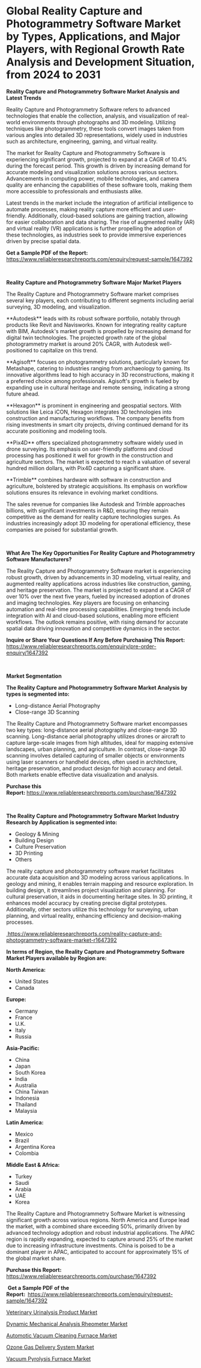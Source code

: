 <p><h1>Global Reality Capture and Photogrammetry Software Market by Types, Applications, and Major Players, with Regional Growth Rate Analysis and Development Situation, from 2024 to 2031</h1></p><p><strong>Reality Capture and Photogrammetry Software Market Analysis and Latest Trends</strong></p>
<p><p>Reality Capture and Photogrammetry Software refers to advanced technologies that enable the collection, analysis, and visualization of real-world environments through photographs and 3D modeling. Utilizing techniques like photogrammetry, these tools convert images taken from various angles into detailed 3D representations, widely used in industries such as architecture, engineering, gaming, and virtual reality.</p><p>The market for Reality Capture and Photogrammetry Software is experiencing significant growth, projected to expand at a CAGR of 10.4% during the forecast period. This growth is driven by increasing demand for accurate modeling and visualization solutions across various sectors. Advancements in computing power, mobile technologies, and camera quality are enhancing the capabilities of these software tools, making them more accessible to professionals and enthusiasts alike.</p><p>Latest trends in the market include the integration of artificial intelligence to automate processes, making reality capture more efficient and user-friendly. Additionally, cloud-based solutions are gaining traction, allowing for easier collaboration and data sharing. The rise of augmented reality (AR) and virtual reality (VR) applications is further propelling the adoption of these technologies, as industries seek to provide immersive experiences driven by precise spatial data.</p></p>
<p><strong>Get a Sample PDF of the Report:&nbsp;</strong> <a href="https://www.reliableresearchreports.com/enquiry/request-sample/1647392?utm_campaign=13&utm_medium=2&utm_source=Github&utm_content=ia&utm_term=27102024&utm_id=reality-capture-and-photogrammetry-software">https://www.reliableresearchreports.com/enquiry/request-sample/1647392</a></p>
<p>&nbsp;</p>
<p><strong>Reality Capture and Photogrammetry Software Major Market Players</strong></p>
<p><p>The Reality Capture and Photogrammetry Software market comprises several key players, each contributing to different segments including aerial surveying, 3D modeling, and visualization. </p><p>**Autodesk** leads with its robust software portfolio, notably through products like Revit and Navisworks. Known for integrating reality capture with BIM, Autodesk's market growth is propelled by increasing demand for digital twin technologies. The projected growth rate of the global photogrammetry market is around 20% CAGR, with Autodesk well-positioned to capitalize on this trend.</p><p>**Agisoft** focuses on photogrammetry solutions, particularly known for Metashape, catering to industries ranging from archaeology to gaming. Its innovative algorithms lead to high accuracy in 3D reconstructions, making it a preferred choice among professionals. Agisoft's growth is fueled by expanding use in cultural heritage and remote sensing, indicating a strong future ahead.</p><p>**Hexagon** is prominent in engineering and geospatial sectors. With solutions like Leica iCON, Hexagon integrates 3D technologies into construction and manufacturing workflows. The company benefits from rising investments in smart city projects, driving continued demand for its accurate positioning and modeling tools.</p><p>**Pix4D** offers specialized photogrammetry software widely used in drone surveying. Its emphasis on user-friendly platforms and cloud processing has positioned it well for growth in the construction and agriculture sectors. The market is expected to reach a valuation of several hundred million dollars, with Pix4D capturing a significant share.</p><p>**Trimble** combines hardware with software in construction and agriculture, bolstered by strategic acquisitions. Its emphasis on workflow solutions ensures its relevance in evolving market conditions.</p><p>The sales revenue for companies like Autodesk and Trimble approaches billions, with significant investments in R&D, ensuring they remain competitive as the demand for reality capture technologies surges. As industries increasingly adopt 3D modeling for operational efficiency, these companies are poised for substantial growth.</p></p>
<p>&nbsp;</p>
<p><strong>What Are The Key Opportunities For Reality Capture and Photogrammetry Software Manufacturers?</strong></p>
<p><p>The Reality Capture and Photogrammetry Software market is experiencing robust growth, driven by advancements in 3D modeling, virtual reality, and augmented reality applications across industries like construction, gaming, and heritage preservation. The market is projected to expand at a CAGR of over 10% over the next five years, fueled by increased adoption of drones and imaging technologies. Key players are focusing on enhancing automation and real-time processing capabilities. Emerging trends include integration with AI and cloud-based solutions, enabling more efficient workflows. The outlook remains positive, with rising demand for accurate spatial data driving innovation and competitive dynamics in the sector.</p></p>
<p><strong>Inquire or Share Your Questions If Any Before Purchasing This Report:</strong> <a href="https://www.reliableresearchreports.com/enquiry/pre-order-enquiry/1647392?utm_campaign=13&utm_medium=2&utm_source=Github&utm_content=ia&utm_term=27102024&utm_id=reality-capture-and-photogrammetry-software">https://www.reliableresearchreports.com/enquiry/pre-order-enquiry/1647392</a></p>
<p>&nbsp;</p>
<p><strong>Market Segmentation</strong></p>
<p><strong>The Reality Capture and Photogrammetry Software Market Analysis by types is segmented into:</strong></p>
<p><ul><li>Long-distance Aerial Photography</li><li>Close-range 3D Scanning</li></ul></p>
<p><p>The Reality Capture and Photogrammetry Software market encompasses two key types: long-distance aerial photography and close-range 3D scanning. Long-distance aerial photography utilizes drones or aircraft to capture large-scale images from high altitudes, ideal for mapping extensive landscapes, urban planning, and agriculture. In contrast, close-range 3D scanning involves detailed capturing of smaller objects or environments using laser scanners or handheld devices, often used in architecture, heritage preservation, and product design for high accuracy and detail. Both markets enable effective data visualization and analysis.</p></p>
<p><strong>Purchase this Report:&nbsp;</strong><a href="https://www.reliableresearchreports.com/purchase/1647392?utm_campaign=13&utm_medium=2&utm_source=Github&utm_content=ia&utm_term=27102024&utm_id=reality-capture-and-photogrammetry-software">https://www.reliableresearchreports.com/purchase/1647392</a></p>
<p>&nbsp;</p>
<p><strong>The Reality Capture and Photogrammetry Software Market Industry Research by Application is segmented into:</strong></p>
<p><ul><li>Geology & Mining</li><li>Building Design</li><li>Culture Preservation</li><li>3D Printing</li><li>Others</li></ul></p>
<p><p>The reality capture and photogrammetry software market facilitates accurate data acquisition and 3D modeling across various applications. In geology and mining, it enables terrain mapping and resource exploration. In building design, it streamlines project visualization and planning. For cultural preservation, it aids in documenting heritage sites. In 3D printing, it enhances model accuracy by creating precise digital prototypes. Additionally, other sectors utilize this technology for surveying, urban planning, and virtual reality, enhancing efficiency and decision-making processes.</p></p>
<p><a href="https://www.reliableresearchreports.com/reality-capture-and-photogrammetry-software-market-r1647392?utm_campaign=13&utm_medium=2&utm_source=Github&utm_content=ia&utm_term=27102024&utm_id=reality-capture-and-photogrammetry-software">&nbsp;https://www.reliableresearchreports.com/reality-capture-and-photogrammetry-software-market-r1647392</a></p>
<p><strong>In terms of Region, the Reality Capture and Photogrammetry Software Market Players available by Region are:</strong></p>
<p>
    <p> <strong> North America: </strong>
        <ul>
            <li>United States</li>
            <li>Canada</li>
        </ul>
        </p> 
    <p> <strong> Europe: </strong>
        <ul>
            <li>Germany</li>
            <li>France</li>
            <li>U.K.</li>
            <li>Italy</li>
            <li>Russia</li>
        </ul>
        </p> 
    <p> <strong> Asia-Pacific: </strong>
        <ul>
            <li>China</li>
            <li>Japan</li>
            <li>South Korea</li>
            <li>India</li>
            <li>Australia</li>
            <li>China Taiwan</li>
            <li>Indonesia</li>
            <li>Thailand</li>
            <li>Malaysia</li>
        </ul>
        </p> 
    <p> <strong> Latin America: </strong>
        <ul>
            <li>Mexico</li>
            <li>Brazil</li>
            <li>Argentina Korea</li>
            <li>Colombia</li>
        </ul>
        </p> 
    <p> <strong> Middle East & Africa: </strong>
        <ul>
            <li>Turkey</li>
            <li>Saudi</li>
            <li>Arabia</li>
            <li>UAE</li>
            <li>Korea</li>
        </ul>
    </p>
    </p>
<p><p>The Reality Capture and Photogrammetry Software Market is witnessing significant growth across various regions. North America and Europe lead the market, with a combined share exceeding 50%, primarily driven by advanced technology adoption and robust industrial applications. The APAC region is rapidly expanding, expected to capture around 25% of the market due to increasing infrastructure investments. China is poised to be a dominant player in APAC, anticipated to account for approximately 15% of the global market share.</p></p>
<p><strong>Purchase this Report: </strong><a href="https://www.reliableresearchreports.com/purchase/1647392?utm_campaign=13&utm_medium=2&utm_source=Github&utm_content=ia&utm_term=27102024&utm_id=reality-capture-and-photogrammetry-software">https://www.reliableresearchreports.com/purchase/1647392</a></p>
<p>&nbsp;<strong>Get a Sample PDF of the Report:&nbsp;&nbsp;</strong><a href="https://www.reliableresearchreports.com/enquiry/request-sample/1647392?utm_campaign=13&utm_medium=2&utm_source=Github&utm_content=ia&utm_term=27102024&utm_id=reality-capture-and-photogrammetry-software">https://www.reliableresearchreports.com/enquiry/request-sample/1647392</a></p>
<p><strong></strong></p>
<p><p><a href="https://www.linkedin.com/pulse/veterinary-urinalysis-product-market-evolution-regional-adaptations-rxg0e?utm_campaign=13&utm_medium=2&utm_source=Github&utm_content=ia&utm_term=27102024&utm_id=reality-capture-and-photogrammetry-software">Veterinary Urinalysis Product Market</a></p><p><a href="https://github.com/roydonhol47/Market-Research-Report-List-1/blob/main/dynamic-mechanical-analysis-rheometer-market.md?utm_campaign=13&utm_medium=2&utm_source=Github&utm_content=ia&utm_term=27102024&utm_id=reality-capture-and-photogrammetry-software">Dynamic Mechanical Analysis Rheometer Market</a></p><p><a href="https://issuu.com/reportprime-2/docs/automotic-vacuum-cleaning-furnace-m_a9f7928fef7609?utm_campaign=13&utm_medium=2&utm_source=Github&utm_content=ia&utm_term=27102024&utm_id=reality-capture-and-photogrammetry-software">Automotic Vacuum Cleaning Furnace Market</a></p><p><a href="https://github.com/maniehilp9ib/Market-Research-Report-List-1/blob/main/ozone-gas-delivery-system-market.md?utm_campaign=13&utm_medium=2&utm_source=Github&utm_content=ia&utm_term=27102024&utm_id=reality-capture-and-photogrammetry-software">Ozone Gas Delivery System Market</a></p><p><a href="https://issuu.com/reportprime-2/docs/vacuum-pyrolysis-furnace-market-siz_e83fd9ddad05c8?utm_campaign=13&utm_medium=2&utm_source=Github&utm_content=ia&utm_term=27102024&utm_id=reality-capture-and-photogrammetry-software">Vacuum Pyrolysis Furnace Market</a></p></p>